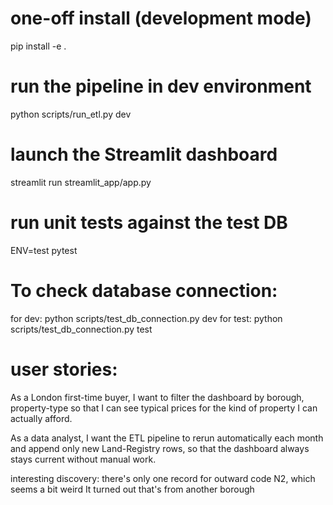 # one-off install (development mode)
pip install -e .

# run the pipeline in dev environment
python scripts/run_etl.py dev

# launch the Streamlit dashboard
streamlit run streamlit_app/app.py

# run unit tests against the test DB
ENV=test pytest

# To check database connection:
 for dev: python scripts/test_db_connection.py dev
 for test: python scripts/test_db_connection.py test


# user stories:
As a London first-time buyer, I want to filter the dashboard by borough, property-type so that I can see typical prices for the kind of property I can actually afford.

As a data analyst, I want the ETL pipeline to rerun automatically each month and append only new Land-Registry rows, so that the dashboard always stays current without manual work.

interesting discovery:
there's only one record for outward code N2, which seems a bit weird
It turned out that's from another borough